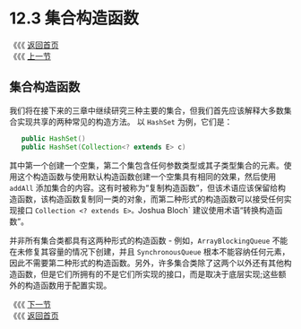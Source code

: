 # 12.3 集合构造函数

《《《 [返回首页](../../)  
《《《 [上一节](12.2-ji-he-shi-xian.md)

## 集合构造函数

我们将在接下来的三章中继续研究三种主要的集合，但我们首先应该解释大多数集合实现共享的两种常见的构造方法。 以 `HashSet` 为例，它们是：

```java
   public HashSet()
   public HashSet(Collection<? extends E> c)
```

其中第一个创建一个空集，第二个集包含任何参数类型或其子类型集合的元素。使用这个构造函数与使用默认构造函数创建一个空集具有相同的效果，然后使用 `addAll` 添加集合的内容。这有时被称为“复制构造函数”，但该术语应该保留给构造函数，该构造函数复制同一类的对象，而第二种形式的构造函数可以接受任何实现接口 `Collection <? extends E>。`Joshua Bloch\` 建议使用术语“转换构造函数”。

并非所有集合类都具有这两种形式的构造函数 - 例如，`ArrayBlockingQueue` 不能在未修复其容量的情况下创建，并且 `SynchronousQueue` 根本不能容纳任何元素，因此不需要第二种形式的构造函数。另外，许多集合类除了这两个以外还有其他构造函数，但是它们所拥有的不是它们所实现的接口，而是取决于底层实现;这些额外的构造函数用于配置实现。

《《《 [下一节](../di-shi-san-zhang-sets/)  
《《《 [返回首页](../../)

